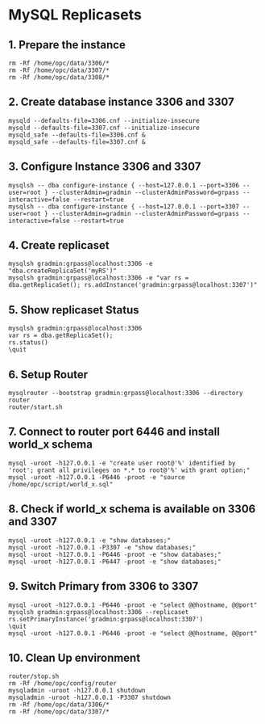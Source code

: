 # MySQL Replicasets
## 1. Prepare the instance
```
rm -Rf /home/opc/data/3306/*
rm -Rf /home/opc/data/3307/*
rm -Rf /home/opc/data/3308/*
```
## 2. Create database instance 3306 and 3307
```
mysqld --defaults-file=3306.cnf --initialize-insecure
mysqld --defaults-file=3307.cnf --initialize-insecure
mysqld_safe --defaults-file=3306.cnf &
mysqld_safe --defaults-file=3307.cnf &
```
## 3. Configure Instance 3306 and 3307
```
mysqlsh -- dba configure-instance { --host=127.0.0.1 --port=3306 --user=root } --clusterAdmin=gradmin --clusterAdminPassword=grpass --interactive=false --restart=true
mysqlsh -- dba configure-instance { --host=127.0.0.1 --port=3307 --user=root } --clusterAdmin=gradmin --clusterAdminPassword=grpass --interactive=false --restart=true
```
## 4. Create replicaset
```
mysqlsh gradmin:grpass@localhost:3306 -e "dba.createReplicaSet('myRS')"
mysqlsh gradmin:grpass@localhost:3306 -e "var rs = dba.getReplicaSet(); rs.addInstance('gradmin:grpass@localhost:3307')"
```
## 5. Show replicaset Status
```
mysqlsh gradmin:grpass@localhost:3306
var rs = dba.getReplicaSet();
rs.status()
\quit
```
## 6. Setup Router
```
mysqlrouter --bootstrap gradmin:grpass@localhost:3306 --directory router 
router/start.sh
```
## 7. Connect to router port 6446 and install world_x schema
```
mysql -uroot -h127.0.0.1 -e "create user root@'%' identified by 'root'; grant all privileges on *.* to root@'%' with grant option;"
mysql -uroot -h127.0.0.1 -P6446 -proot -e "source /home/opc/script/world_x.sql"
```
## 8. Check if world_x schema is available on 3306 and 3307
```
mysql -uroot -h127.0.0.1 -e "show databases;"
mysql -uroot -h127.0.0.1 -P3307 -e "show databases;"
mysql -uroot -h127.0.0.1 -P6446 -proot -e "show databases;"
mysql -uroot -h127.0.0.1 -P6447 -proot -e "show databases;"
```
## 9. Switch Primary from 3306 to 3307
```
mysql -uroot -h127.0.0.1 -P6446 -proot -e "select @@hostname, @@port"
mysqlsh gradmin:grpass@localhost:3306 --replicaset
rs.setPrimaryInstance('gradmin:grpass@localhost:3307')
\quit
mysql -uroot -h127.0.0.1 -P6446 -proot -e "select @@hostname, @@port"
```
## 10. Clean Up environment
```
router/stop.sh
rm -Rf /home/opc/config/router
mysqladmin -uroot -h127.0.0.1 shutdown
mysqladmin -uroot -h127.0.0.1 -P3307 shutdown
rm -Rf /home/opc/data/3306/*
rm -Rf /home/opc/data/3307/*
```






